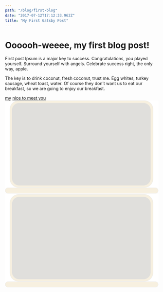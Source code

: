 ```yaml
---
path: "/blog/first-blog"
date: "2017-07-12T17:12:33.962Z"
title: "My First Gatsby Post"
---
```

# Oooooh-weeee, my first blog post!

First post Ipsum is a major key to success. Congratulations, you played yourself. Surround yourself with angels. Celebrate success right, the only way, apple. 
 
The key is to drink coconut, fresh coconut, trust me. Egg whites, turkey sausage, wheat toast, water. Of course they don’t want us to eat our breakfast, so we are going to enjoy our breakfast. 

[my](https://www.riadulhoque.com)
[nice to meet you](body.scss)
![](laptop.png)
![Screenshot example of verified commits on Github.](laptop.png 'Example of verified commits on Github')